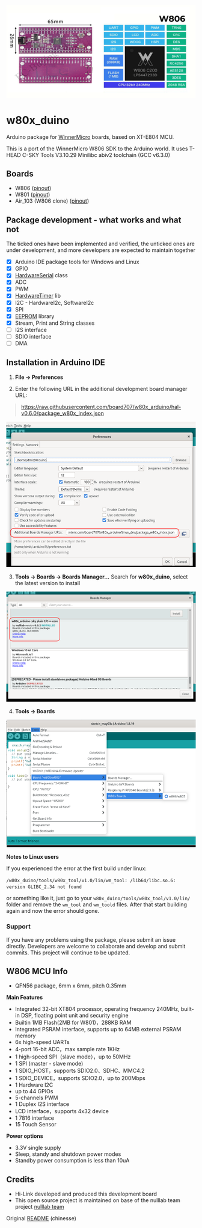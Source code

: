 ![](doc/rect7811.png)
# w80x_duino
Arduino package for [WinnerMicro](http://www.winnermicro.com/) boards, based on XT-E804 MCU.

This is a port of the WinnerMicro W806 SDK to the Arduino world. It uses T-HEAD C-SKY Tools V3.10.29 Minilibc abiv2 toolchain (GCC v6.3.0)

## Boards

- W806 ([pinout](doc/W806_pinout.png)) 
- W801 ([pinout](doc/W801_pinout.png)) 
- Air_103 (W806 clone) ([pinout](doc/Air103_pinout.png)) 

## Package development - what works and what not

The ticked ones have been implemented and verified, the unticked ones are under development, and more developers are expected to maintain together

- [x] Arduino IDE package tools for Windows and Linux 
- [x] GPIO
- [x] [HardwareSerial](cores/w806/HardwareSerial.md) class
- [x] ADC
- [x] PWM
- [x] [HardwareTimer](libraries/HardwareTimer/Readme.md) lib
- [x] I2C - HardwareI2c, SoftwareI2c
- [x] SPI
- [x] [EEPROM](libraries/EEPROM/Readme.md) library
- [x] Stream, Print and String classes
- [ ] I2S interface
- [ ] SDIO interface
- [ ] DMA 

## Installation in Arduino IDE

1. **File -> Preferences**

2. Enter the following URL in the additional development board manager URL:

> https://raw.githubusercontent.com/board707/w80x_arduino/hal-v0.6.0/package_w80x_index.json

![](doc/arduino_preferences.png)

3. **Tools -> Boards -> Boards Manager...**
Search for **w80x_duino**, select the latest version to install 

![board_manager](doc/board_manager.png)

4. **Tools -> Boards**

![](doc/board_select.png)

**Notes to Linux users**

If you experienced the error at the first build under linux:

`/w80x_duino/tools/w80x_tool/v1.0/lin/wm_tool: /lib64/libc.so.6: version GLIBC_2.34 not found `

or something like it, just go to your `w80x_duino/tools/w80x_tool/v1.0/lin/` folder and remove the `wm_tool` and `wm_toold` files.
After that start building again and now the error should gone.

### Support
If you have any problems using the package, please submit an issue directly. Developers are welcome to collaborate and develop and submit commits. This project will continue to be updated.

## W806 MCU Info

 - QFN56 package, 6mm x 6mm, pitch 0.35mm

**Main Features**

- Integrated 32-bit XT804 processor, operating frequency 240MHz, built-in DSP, floating point unit and security engine
- Builtin 1MB Flash(2MB for W801)，288KB RAM
- Integrated PSRAM interface, supports up to 64MB external PSRAM memory
- 6x high-speed UARTs
- 4-port 16-bit ADC，max sample rate 1KHz
- 1 high-speed SPI（slave mode），up to 50MHz
- 1 SPI (master - slave mode)
- 1 SDIO_HOST，supports SDIO2.0、SDHC、MMC4.2
- 1 SDIO_DEVICE，supports SDIO2.0，up to 200Mbps
- 1 Hardware I2C 
- up to 44 GPIOs
- 5-channels PWM
- 1 Duplex I2S interface
- LCD interface，supports 4x32 device
- 1 7816 interface
- 15 Touch Sensor

**Power options**

- 3.3V single supply
- Sleep, standy and shutdown power modes
- Standby power consumption is less than 10uA


## Credits
- Hi-Link developed and produced this development board
- This open source project is maintained on base of the nulllab team project [nulllab team](https://github.com/nulllaborg)


Original [README](README_ch.md) (chinesse)


